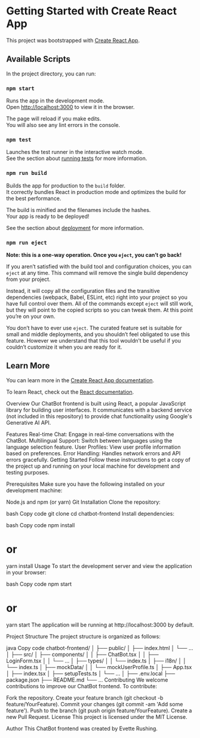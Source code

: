 # Getting Started with Create React App

This project was bootstrapped with [Create React App](https://github.com/facebook/create-react-app).

## Available Scripts

In the project directory, you can run:

### `npm start`

Runs the app in the development mode.\
Open [http://localhost:3000](http://localhost:3000) to view it in the browser.

The page will reload if you make edits.\
You will also see any lint errors in the console.

### `npm test`

Launches the test runner in the interactive watch mode.\
See the section about [running tests](https://facebook.github.io/create-react-app/docs/running-tests) for more information.

### `npm run build`

Builds the app for production to the `build` folder.\
It correctly bundles React in production mode and optimizes the build for the best performance.

The build is minified and the filenames include the hashes.\
Your app is ready to be deployed!

See the section about [deployment](https://facebook.github.io/create-react-app/docs/deployment) for more information.

### `npm run eject`

**Note: this is a one-way operation. Once you `eject`, you can’t go back!**

If you aren’t satisfied with the build tool and configuration choices, you can `eject` at any time. This command will remove the single build dependency from your project.

Instead, it will copy all the configuration files and the transitive dependencies (webpack, Babel, ESLint, etc) right into your project so you have full control over them. All of the commands except `eject` will still work, but they will point to the copied scripts so you can tweak them. At this point you’re on your own.

You don’t have to ever use `eject`. The curated feature set is suitable for small and middle deployments, and you shouldn’t feel obligated to use this feature. However we understand that this tool wouldn’t be useful if you couldn’t customize it when you are ready for it.

## Learn More

You can learn more in the [Create React App documentation](https://facebook.github.io/create-react-app/docs/getting-started).

To learn React, check out the [React documentation](https://reactjs.org/).


Overview
Our ChatBot frontend is built using React, a popular JavaScript library for building user interfaces. It communicates with a backend service (not included in this repository) to provide chat functionality using Google's Generative AI API.

Features
Real-time Chat: Engage in real-time conversations with the ChatBot.
Multilingual Support: Switch between languages using the language selection feature.
User Profiles: View user profile information based on preferences.
Error Handling: Handles network errors and API errors gracefully.
Getting Started
Follow these instructions to get a copy of the project up and running on your local machine for development and testing purposes.

Prerequisites
Make sure you have the following installed on your development machine:

Node.js and npm (or yarn)
Git
Installation
Clone the repository:

bash
Copy code
git clone <repository-url>
cd chatbot-frontend
Install dependencies:

bash
Copy code
npm install
# or
yarn install
Usage
To start the development server and view the application in your browser:

bash
Copy code
npm start
# or
yarn start
The application will be running at http://localhost:3000 by default.

Project Structure
The project structure is organized as follows:

java
Copy code
chatbot-frontend/
│
├── public/
│   ├── index.html
│   └── ...
│
├── src/
│   ├── components/
│   │   ├── ChatBot.tsx
│   │   ├── LoginForm.tsx
│   │   └── ...
│   ├── types/
│   │   └── index.ts
│   ├── i18n/
│   │   └── index.ts
│   ├── mockData/
│   │   └── mockUserProfile.ts
│   ├── App.tsx
│   ├── index.tsx
│   ├── setupTests.ts
│   └── ...
│
├── .env.local
├── package.json
├── README.md
└── ...
Contributing
We welcome contributions to improve our ChatBot frontend. To contribute:

Fork the repository.
Create your feature branch (git checkout -b feature/YourFeature).
Commit your changes (git commit -am 'Add some feature').
Push to the branch (git push origin feature/YourFeature).
Create a new Pull Request.
License
This project is licensed under the MIT License.

Author
This ChatBot frontend was created by Evette Rushing.



